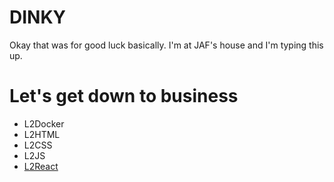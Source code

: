 # DINKY

Okay that was for good luck basically. I'm at JAF's house and I'm typing this up.

# Let's get down to business

* L2Docker
* L2HTML
* L2CSS
* L2JS
* [L2React](l2c0d3/react.md)
